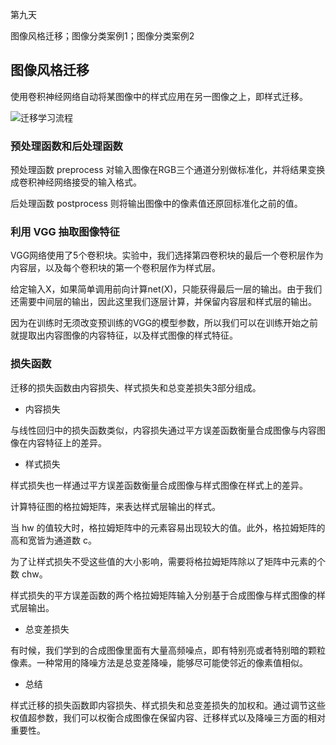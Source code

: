 第九天

图像风格迁移；图像分类案例1；图像分类案例2

## 图像风格迁移

使用卷积神经网络自动将某图像中的样式应用在另一图像之上，即样式迁移。

![迁移学习流程](https://img-blog.csdnimg.cn/20200717214034994.png)

### 预处理函数和后处理函数

预处理函数 preprocess 对输入图像在RGB三个通道分别做标准化，并将结果变换成卷积神经网络接受的输入格式。

后处理函数 postprocess 则将输出图像中的像素值还原回标准化之前的值。

### 利用 VGG 抽取图像特征

VGG网络使用了5个卷积块。实验中，我们选择第四卷积块的最后一个卷积层作为内容层，以及每个卷积块的第一个卷积层作为样式层。

给定输入X，如果简单调用前向计算net(X)，只能获得最后一层的输出。由于我们还需要中间层的输出，因此这里我们逐层计算，并保留内容层和样式层的输出。

因为在训练时无须改变预训练的VGG的模型参数，所以我们可以在训练开始之前就提取出内容图像的内容特征，以及样式图像的样式特征。

### 损失函数

迁移的损失函数由内容损失、样式损失和总变差损失3部分组成。

* 内容损失

与线性回归中的损失函数类似，内容损失通过平方误差函数衡量合成图像与内容图像在内容特征上的差异。

* 样式损失

样式损失也一样通过平方误差函数衡量合成图像与样式图像在样式上的差异。

计算特征图的格拉姆矩阵，来表达样式层输出的样式。

当 hw 的值较大时，格拉姆矩阵中的元素容易出现较大的值。此外，格拉姆矩阵的高和宽皆为通道数 c。

为了让样式损失不受这些值的大小影响，需要将格拉姆矩阵除以了矩阵中元素的个数 chw。

样式损失的平方误差函数的两个格拉姆矩阵输入分别基于合成图像与样式图像的样式层输出。

* 总变差损失

有时候，我们学到的合成图像里面有大量高频噪点，即有特别亮或者特别暗的颗粒像素。一种常用的降噪方法是总变差降噪，能够尽可能使邻近的像素值相似。

* 总结

样式迁移的损失函数即内容损失、样式损失和总变差损失的加权和。通过调节这些权值超参数，我们可以权衡合成图像在保留内容、迁移样式以及降噪三方面的相对重要性。

